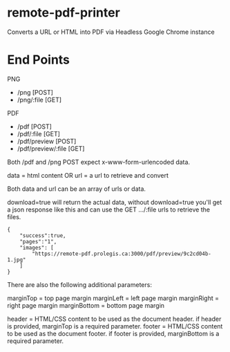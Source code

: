 # remote-pdf-printer
Converts a URL or HTML into PDF via Headless Google Chrome instance

# End Points

PNG
* /png [POST]
* /png/:file [GET]

PDF
* /pdf [POST]
* /pdf/:file [GET]
* /pdf/preview [POST]
* /pdf/preview/:file [GET]


Both /pdf and /png POST expect x-www-form-urlencoded data.

data = html content OR
url = a url to retrieve and convert

Both data and url can be an array of urls or data.

download=true will return the actual data, without download=true you'll get a json response like this
and can use the GET .../:file urls to retrieve the files.

~~~
{ 
    "success":true,
    "pages":"1",
    "images": [
        "https://remote-pdf.prolegis.ca:3000/pdf/preview/9c2cd04b-1.jpg"
    ]
}
~~~

There are also the following additional parameters:

marginTop  = top page margin
marginLeft = left page margin
marginRight = right page margin
marginBottom = bottom page margin


header = HTML/CSS content to be used as the document header.
  if header is provided, marginTop is a required parameter.
footer = HTML/CSS content to be used as the document footer.
  if footer is provided, marginBottom is a required parameter.

